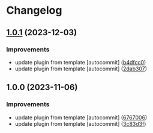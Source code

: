 # Changelog

## [1.0.1](https://github.com/kc-workspace/asdf-kops/compare/v1.0.0...v1.0.1) (2023-12-03)


### Improvements

* update plugin from template [autocommit] ([b4dfcc0](https://github.com/kc-workspace/asdf-kops/commit/b4dfcc0efd016fbf3ea12d7a14fe5961fbeac46b))
* update plugin from template [autocommit] ([2dab307](https://github.com/kc-workspace/asdf-kops/commit/2dab30779d14a395b7b11ac1162e894a70dcaad2))

## 1.0.0 (2023-11-06)


### Improvements

* update plugin from template [autocommit] ([6767006](https://github.com/kc-workspace/asdf-kops/commit/67670067f0290c151fc59ec9c1068946680e4104))
* update plugin from template [autocommit] ([3c83d3f](https://github.com/kc-workspace/asdf-kops/commit/3c83d3f32d1af8cbbb6aaacdb79188ee57e995a5))
